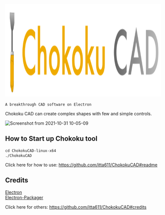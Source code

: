 <img src="./static/img/logo.svg" height="300">

```
A breakthrough CAD software on Electron
```

Chokoku CAD can create complex shapes with few and simple controls.

![Screenshot from 2021-10-31 10-05-09](https://user-images.githubusercontent.com/61893884/139562617-db411771-dd82-44f4-af83-a8b3b7a44b2a.png)


## How to Start up Chokoku tool

```
cd ChokokuCAD-linux-x64
./ChokokuCAD
```
Click here for how to use: https://github.com/itta611/ChokokuCAD#readme
## Credits
[Electron](https://github.com/electron/electron)  
[Electron-Packager](https://github.com/electron/electron-packager)

Click here for others: https://github.com/itta611/ChokokuCAD#credits
